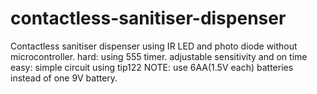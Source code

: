 # contactless-sanitiser-dispenser
Contactless sanitiser dispenser using IR LED and photo diode without microcontroller.
hard: using 555 timer. adjustable sensitivity and on time
easy: simple circuit using tip122
NOTE: use 6AA(1.5V each) batteries instead of one 9V battery.
